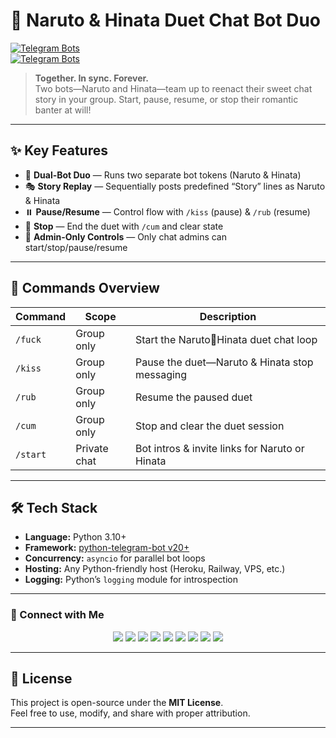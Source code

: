 # 💞 Naruto & Hinata Duet Chat Bot Duo  
[![Telegram Bots](https://img.shields.io/badge/Launch%20NarutoBot-@PervyNarutoBot-2CA5E0?logo=telegram&style=for-the-badge)](https://t.me/PervyNarutoBot)  
[![Telegram Bots](https://img.shields.io/badge/Launch%20HinataBot-@HornyHinataBot-2CA5E0?logo=telegram&style=for-the-badge)](https://t.me/HornyHinataBot)

> **Together. In sync. Forever.**  
> Two bots—Naruto and Hinata—team up to reenact their sweet chat story in your group. Start, pause, resume, or stop their romantic banter at will!

---

## ✨ Key Features

- 🤖 **Dual-Bot Duo** — Runs two separate bot tokens (Naruto & Hinata)  
- 🎭 **Story Replay** — Sequentially posts predefined “Story” lines as Naruto & Hinata  
- ⏸️ **Pause/Resume** — Control flow with `/kiss` (pause) & `/rub` (resume)  
- 🛑 **Stop** — End the duet with `/cum` and clear state  
- 🔐 **Admin-Only Controls** — Only chat admins can start/stop/pause/resume  

---

## 📜 Commands Overview

| Command      | Scope        | Description                                              |
|--------------|--------------|----------------------------------------------------------|
| `/fuck`      | Group only   | Start the Naruto💬Hinata duet chat loop                  |
| `/kiss`      | Group only   | Pause the duet—Naruto & Hinata stop messaging           |
| `/rub`       | Group only   | Resume the paused duet                                  |
| `/cum`       | Group only   | Stop and clear the duet session                         |
| `/start`     | Private chat | Bot intros & invite links for Naruto or Hinata           |

---

## 🛠️ Tech Stack

- **Language:** Python 3.10+  
- **Framework:** [python-telegram-bot v20+](https://github.com/python-telegram-bot/python-telegram-bot)  
- **Concurrency:** `asyncio` for parallel bot loops  
- **Hosting:** Any Python-friendly host (Heroku, Railway, VPS, etc.)  
- **Logging:** Python’s `logging` module for introspection  

---

### 💌 Connect with Me

<p align="center">
  <a href="https://t.me/asad_ofc"><img src="https://img.shields.io/badge/Telegram-2CA5E0?style=for-the-badge&logo=telegram&logoColor=white" /></a>
  <a href="mailto:mr.asadul.islam00@gmail.com"><img src="https://img.shields.io/badge/Gmail-D14836?style=for-the-badge&logo=gmail&logoColor=white" /></a>
  <a href="https://youtube.com/@asad_ofc"><img src="https://img.shields.io/badge/YouTube-FF0000?style=for-the-badge&logo=youtube&logoColor=white" /></a>
  <a href="https://instagram.com/aasad_ofc"><img src="https://img.shields.io/badge/Instagram-E4405F?style=for-the-badge&logo=instagram&logoColor=white" /></a>
  <a href="https://tiktok.com/@asad_ofc"><img src="https://img.shields.io/badge/TikTok-000000?style=for-the-badge&logo=tiktok&logoColor=white" /></a>
  <a href="https://x.com/asad_ofc"><img src="https://img.shields.io/badge/X-000000?style=for-the-badge&logo=twitter&logoColor=white" /></a>
  <a href="https://facebook.com/aasad.ofc"><img src="https://img.shields.io/badge/Facebook-1877F2?style=for-the-badge&logo=facebook&logoColor=white" /></a>
  <a href="https://www.threads.net/@aasad_ofc"><img src="https://img.shields.io/badge/Threads-000000?style=for-the-badge&logo=threads&logoColor=white" /></a>
  <a href="https://discord.com/users/1067999831416635473"><img src="https://img.shields.io/badge/Discord-asad__ofc-5865F2?style=for-the-badge&logo=discord&logoColor=white" /></a>
</p>

---

## 📄 License

This project is open-source under the **MIT License**.  
Feel free to use, modify, and share with proper attribution.

---